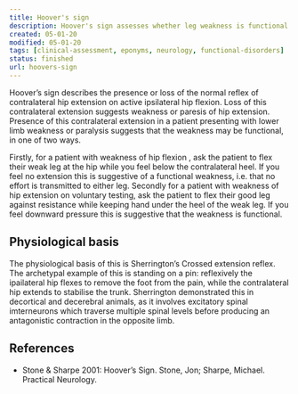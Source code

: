 ```yaml
---
title: Hoover's sign
description: Hoover's sign assesses whether leg weakness is functional.
created: 05-01-20
modified: 05-01-20
tags: [clinical-assessment, eponyms, neurology, functional-disorders]
status: finished
url: hoovers-sign
---
```


Hoover’s sign describes the presence or loss of the normal reflex of contralateral hip extension on active ipsilateral hip flexion.
Loss of this contralateral extension suggests weakness or paresis of hip extension. Presence of this contralateral extension in a patient presenting with lower limb weakness or paralysis suggests that the weakness may be functional, in one of two ways. 

Firstly, for a patient with weakness of hip flexion , ask the patient to flex their weak leg at the hip while you feel below the contralateral heel. If you feel no extension this is suggestive of a functional weakness, i.e. that no effort is transmitted to either leg. Secondly for a patient with weakness of hip extension on voluntary testing, ask the patient to flex their good leg against resistance while keeping hand under the heel of the weak leg. If you feel downward pressure this is suggestive that the weakness is functional.


## Physiological basis

The physiological basis of this is Sherrington’s Crossed extension reflex. The archetypal example of this is standing on a pin: reflexively the ipailateral hip flexes to remove the foot from the pain, while the contralateral hip extends to stabilise the trunk.  Sherrington demonstrated this in decortical and decerebral animals, as it involves excitatory spinal imterneurons which traverse multiple spinal levels before producing an antagonistic contraction in the opposite limb.


## References

* Stone & Sharpe 2001: Hoover’s Sign. Stone, Jon; Sharpe, Michael. Practical Neurology.

<!-- {BearID:205E1623-BC5E-4AA8-858C-2CCCFCBF924E-3674-000002EC1FCA3D78} -->
